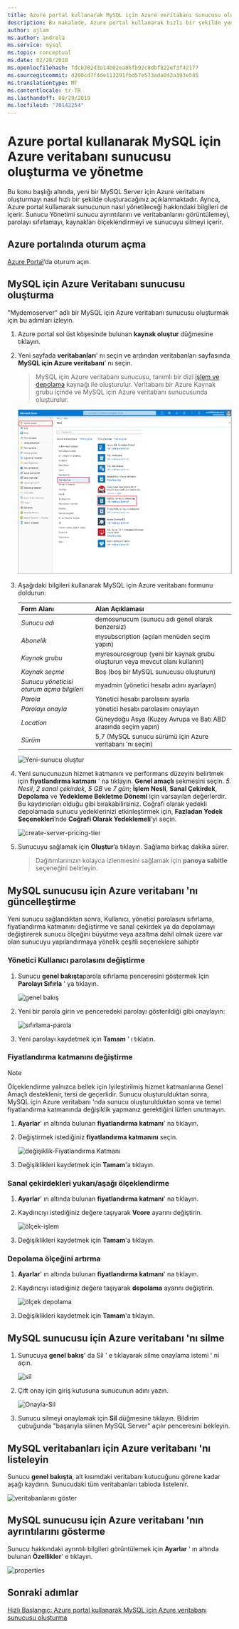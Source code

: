 ```yaml
---
title: Azure portal kullanarak MySQL için Azure veritabanı sunucusu oluşturma ve yönetme
description: Bu makalede, Azure portal kullanarak hızlı bir şekilde yeni bir MySQL Server için Azure veritabanı oluşturma ve sunucuyu yönetme işlemlerinin nasıl yapılacağı açıklanır.
author: ajlam
ms.author: andrela
ms.service: mysql
ms.topic: conceptual
ms.date: 02/28/2018
ms.openlocfilehash: fdcb302d3a14b02ea86fb92c8dbf822ef3f42177
ms.sourcegitcommit: d200cd7f4de113291fbd57e573ada042a393e545
ms.translationtype: MT
ms.contentlocale: tr-TR
ms.lasthandoff: 08/29/2019
ms.locfileid: "70142254"
---
```

# <a name="create-and-manage-azure-database-for-mysql-server-using-azure-portal"></a>Azure portal kullanarak MySQL için Azure veritabanı sunucusu oluşturma ve yönetme
Bu konu başlığı altında, yeni bir MySQL Server için Azure veritabanı oluşturmayı nasıl hızlı bir şekilde oluşturacağınız açıklanmaktadır. Ayrıca, Azure portal kullanarak sunucunun nasıl yönetileceği hakkındaki bilgileri de içerir. Sunucu Yönetimi sunucu ayrıntılarını ve veritabanlarını görüntülemeyi, parolayı sıfırlamayı, kaynakları ölçeklendirmeyi ve sunucuyu silmeyi içerir.

## <a name="log-in-to-the-azure-portal"></a>Azure portalında oturum açma
[Azure Portal](https://portal.azure.com)’da oturum açın.

## <a name="create-an-azure-database-for-mysql-server"></a>MySQL için Azure Veritabanı sunucusu oluşturma
"Mydemoserver" adlı bir MySQL için Azure veritabanı sunucusu oluşturmak için bu adımları izleyin.

1. Azure portal sol üst köşesinde bulunan **kaynak oluştur** düğmesine tıklayın.

2. Yeni sayfada **veritabanları**' nı seçin ve ardından veritabanları sayfasında **MySQL için Azure veritabanı**' nı seçin.

    > MySQL için Azure veritabanı sunucusu, tanımlı bir dizi [işlem ve depolama](./concepts-pricing-tiers.md) kaynağı ile oluşturulur. Veritabanı bir Azure Kaynak grubu içinde ve MySQL için Azure veritabanı sunucusunda oluşturulur.

   ![Yeni-sunucu oluştur](./media/howto-create-manage-server-portal/create-new-server.png)

3. Aşağıdaki bilgileri kullanarak MySQL için Azure veritabanı formunu doldurun:

    | **Form Alanı** | **Alan Açıklaması** |
    |----------------|-----------------------|
    | *Sunucu adı* | demosunucum (sunucu adı genel olarak benzersiz) |
    | *Abonelik* | mysubscription (açılan menüden seçim yapın) |
    | *Kaynak grubu* | myresourcegroup (yeni bir kaynak grubu oluşturun veya mevcut olanı kullanın) |
    | *Kaynak seçme* | Boş (boş bir MySQL sunucusu oluşturun) |
    | *Sunucu yöneticisi oturum açma bilgileri* | myadmin (yönetici hesabı adını ayarlayın) |
    | *Parola* | Yönetici hesabı parolasını ayarla |
    | *Parolayı onayla* | yönetici hesabı parolasını onaylayın |
    | *Location* | Güneydoğu Asya (Kuzey Avrupa ve Batı ABD arasında seçim yapın) |
    | *Sürüm* | 5,7 (MySQL sunucu sürümü için Azure veritabanı 'nı seçin) |

   ![Yeni-sunucu oluştur](./media/howto-create-manage-server-portal/form-field.png)

4. Yeni sunucunuzun hizmet katmanını ve performans düzeyini belirtmek için **fiyatlandırma katmanı** ' na tıklayın. **Genel amaçlı** sekmesini seçin. *5. Nesil*, *2 sanal çekirdek*, *5 GB* ve *7 gün*; **İşlem Nesli**, **Sanal Çekirdek**, **Depolama** ve **Yedekleme Bekletme Dönemi** için varsayılan değerlerdir. Bu kaydırıcıları olduğu gibi bırakabilirsiniz. Coğrafi olarak yedekli depolamada sunucu yedeklerinizi etkinleştirmek için, **Fazladan Yedek Seçenekleri**’nde **Coğrafi Olarak Yedeklemeli**’yi seçin.

   ![create-server-pricing-tier](./media/howto-create-manage-server-portal/create-server-pricing-tier.png)

5. Sunucuyu sağlamak için **Oluştur**’a tıklayın. Sağlama birkaç dakika sürer.

    > Dağıtımlarınızın kolayca izlenmesini sağlamak için **panoya sabitle** seçeneğini belirleyin.

## <a name="update-an-azure-database-for-mysql-server"></a>MySQL sunucusu için Azure veritabanı 'nı güncelleştirme
Yeni sunucu sağlandıktan sonra, Kullanıcı, yönetici parolasını sıfırlama, fiyatlandırma katmanını değiştirme ve sanal çekirdek ya da depolamayı değiştirerek sunucu ölçeğini büyütme veya azaltma dahil olmak üzere var olan sunucuyu yapılandırmaya yönelik çeşitli seçeneklere sahiptir

### <a name="change-the-administrator-user-password"></a>Yönetici Kullanıcı parolasını değiştirme
1. Sunucu **genel bakışta**parola sıfırlama penceresini göstermek Için **Parolayı Sıfırla** ' ya tıklayın.

   ![genel bakış](./media/howto-create-manage-server-portal/overview.png)

2. Yeni bir parola girin ve penceredeki parolayı gösterildiği gibi onaylayın:

   ![sıfırlama-parola](./media/howto-create-manage-server-portal/reset-password.png)

3. Yeni parolayı kaydetmek için **Tamam** ' ı tıklatın.

### <a name="change-the-pricing-tier"></a>Fiyatlandırma katmanını değiştirme
> [!NOTE]
> Ölçeklendirme yalnızca bellek için Iyileştirilmiş hizmet katmanlarına Genel Amaçlı desteklenir, tersi de geçerlidir. Sunucu oluşturulduktan sonra, MySQL için Azure veritabanı 'nda sunucu oluşturulduktan sonra ve temel fiyatlandırma katmanında değişiklik yapmanız gerektiğini lütfen unutmayın.
> 
1. **Ayarlar**' ın altında bulunan **fiyatlandırma katmanı**' na tıklayın.
2. Değiştirmek istediğiniz **fiyatlandırma katmanını** seçin.

    ![değişiklik-Fiyatlandırma Katmanı](./media/howto-create-manage-server-portal/change-pricing-tier.png)

4. Değişiklikleri kaydetmek için **Tamam**'a tıklayın. 

### <a name="scale-vcores-updown"></a>Sanal çekirdekleri yukarı/aşağı ölçeklendirme

1. **Ayarlar**' ın altında bulunan **fiyatlandırma katmanı**' na tıklayın.

2. Kaydırıcıyı istediğiniz değere taşıyarak **Vcore** ayarını değiştirin.

    ![ölçek-işlem](./media/howto-create-manage-server-portal/scale-compute.png)

3. Değişiklikleri kaydetmek için **Tamam**'a tıklayın.

### <a name="scale-storage-up"></a>Depolama ölçeğini artırma

1. **Ayarlar**' ın altında bulunan **fiyatlandırma katmanı**' na tıklayın.

2. Kaydırıcıyı istediğiniz değere taşıyarak **depolama** ayarını değiştirin.

    ![ölçek depolama](./media/howto-create-manage-server-portal/scale-storage.png)

3. Değişiklikleri kaydetmek için **Tamam**'a tıklayın.

## <a name="delete-an-azure-database-for-mysql-server"></a>MySQL sunucusu için Azure veritabanı 'nı silme

1. Sunucuya **genel bakış**' da Sil ' e tıklayarak silme onaylama istemi ' ni açın.

    ![sil](./media/howto-create-manage-server-portal/delete.png)

2. Çift onay için giriş kutusuna sunucunun adını yazın.

    ![Onayla-Sil](./media/howto-create-manage-server-portal/confirm.png)

3. Sunucu silmeyi onaylamak için **Sil** düğmesine tıklayın. Bildirim çubuğunda "başarıyla silinen MySQL Server" açılır penceresini bekleyin.

## <a name="list-the-azure-database-for-mysql-databases"></a>MySQL veritabanları için Azure veritabanı 'nı listeleyin
Sunucu **genel bakışta**, alt kısımdaki veritabanı kutucuğunu görene kadar aşağı kaydırın. Sunucudaki tüm veritabanları tabloda listelenir.

   ![veritabanlarını göster](./media/howto-create-manage-server-portal/show-databases.png)

## <a name="show-details-of-an-azure-database-for-mysql-server"></a>MySQL sunucusu için Azure veritabanı 'nın ayrıntılarını gösterme
Sunucu hakkındaki ayrıntılı bilgileri görüntülemek için **Ayarlar** ' ın altında bulunan **Özellikler**' e tıklayın.

![properties](./media/howto-create-manage-server-portal/properties.png)

## <a name="next-steps"></a>Sonraki adımlar

[Hızlı Başlangıç: Azure portal kullanarak MySQL için Azure veritabanı sunucusu oluşturma](./quickstart-create-mysql-server-database-using-azure-portal.md)